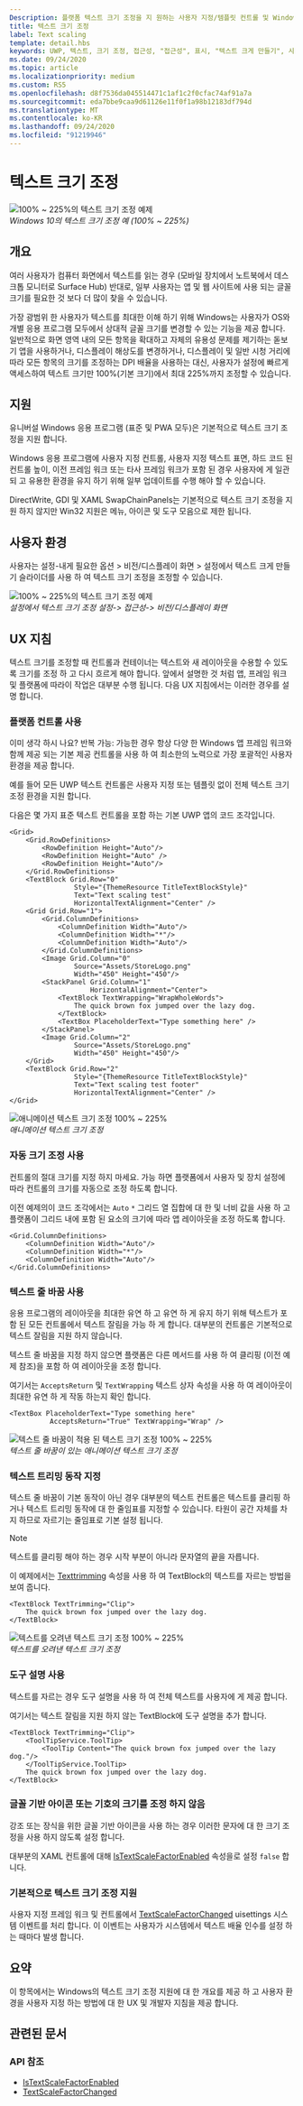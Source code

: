 ```yaml
---
Description: 플랫폼 텍스트 크기 조정을 지 원하는 사용자 지정/템플릿 컨트롤 및 Windows 앱을 빌드합니다.
title: 텍스트 크기 조정
label: Text scaling
template: detail.hbs
keywords: UWP, 텍스트, 크기 조정, 접근성, "접근성", 표시, "텍스트 크게 만들기", 사용자 조작, 입력
ms.date: 09/24/2020
ms.topic: article
ms.localizationpriority: medium
ms.custom: RS5
ms.openlocfilehash: d8f7536da045514471c1af1c2f0cfac74af91a7a
ms.sourcegitcommit: eda7bbe9caa9d61126e11f0f1a98b12183df794d
ms.translationtype: MT
ms.contentlocale: ko-KR
ms.lasthandoff: 09/24/2020
ms.locfileid: "91219946"
---
```

# <a name="text-scaling"></a>텍스트 크기 조정

![100% ~ 225%의 텍스트 크기 조정 예제](images/coretext/text-scaling-news-hero-small.png)  
*Windows 10의 텍스트 크기 조정 예 (100% ~ 225%)*

## <a name="overview"></a>개요

여러 사용자가 컴퓨터 화면에서 텍스트를 읽는 경우 (모바일 장치에서 노트북에서 데스크톱 모니터로 Surface Hub) 반대로, 일부 사용자는 앱 및 웹 사이트에 사용 되는 글꼴 크기를 필요한 것 보다 더 많이 찾을 수 있습니다.

가장 광범위 한 사용자가 텍스트를 최대한 이해 하기 위해 Windows는 사용자가 OS와 개별 응용 프로그램 모두에서 상대적 글꼴 크기를 변경할 수 있는 기능을 제공 합니다. 일반적으로 화면 영역 내의 모든 항목을 확대하고 자체의 유용성 문제를 제기하는 돋보기 앱을 사용하거나, 디스플레이 해상도를 변경하거나, 디스플레이 및 일반 시청 거리에 따라 모든 항목의 크기를 조정하는 DPI 배율을 사용하는 대신, 사용자가 설정에 빠르게 액세스하여 텍스트 크기만 100%(기본 크기)에서 최대 225%까지 조정할 수 있습니다.

## <a name="support"></a>지원

유니버설 Windows 응용 프로그램 (표준 및 PWA 모두)은 기본적으로 텍스트 크기 조정을 지원 합니다.

Windows 응용 프로그램에 사용자 지정 컨트롤, 사용자 지정 텍스트 표면, 하드 코드 된 컨트롤 높이, 이전 프레임 워크 또는 타사 프레임 워크가 포함 된 경우 사용자에 게 일관 되 고 유용한 환경을 유지 하기 위해 일부 업데이트를 수행 해야 할 수 있습니다.  

DirectWrite, GDI 및 XAML SwapChainPanels는 기본적으로 텍스트 크기 조정을 지원 하지 않지만 Win32 지원은 메뉴, 아이콘 및 도구 모음으로 제한 됩니다.  

<!-- If you want to support text scaling in your application with these frameworks, you’ll need to support the text scaling change event outlined below and provide alternative sizes for your UI and content.   -->

## <a name="user-experience"></a>사용자 환경

사용자는 설정-내게 필요한 옵션 > 비전/디스플레이 화면 > 설정에서 텍스트 크게 만들기 슬라이더를 사용 하 여 텍스트 크기 조정을 조정할 수 있습니다.

![100% ~ 225%의 텍스트 크기 조정 예제](images/coretext/text-scaling-settings-100-small.png)  
*설정에서 텍스트 크기 조정 설정-> 접근성-> 비전/디스플레이 화면*

## <a name="ux-guidance"></a>UX 지침

텍스트 크기를 조정할 때 컨트롤과 컨테이너는 텍스트와 새 레이아웃을 수용할 수 있도록 크기를 조정 하 고 다시 흐르게 해야 합니다. 앞에서 설명한 것 처럼 앱, 프레임 워크 및 플랫폼에 따라이 작업은 대부분 수행 됩니다. 다음 UX 지침에서는 이러한 경우를 설명 합니다.

### <a name="use-the-platform-controls"></a>플랫폼 컨트롤 사용

이미 생각 하시 나요? 반복 가능: 가능한 경우 항상 다양 한 Windows 앱 프레임 워크와 함께 제공 되는 기본 제공 컨트롤을 사용 하 여 최소한의 노력으로 가장 포괄적인 사용자 환경을 제공 합니다.

예를 들어 모든 UWP 텍스트 컨트롤은 사용자 지정 또는 템플릿 없이 전체 텍스트 크기 조정 환경을 지원 합니다.

다음은 몇 가지 표준 텍스트 컨트롤을 포함 하는 기본 UWP 앱의 코드 조각입니다.

``` xaml
<Grid>
    <Grid.RowDefinitions>
        <RowDefinition Height="Auto"/>
        <RowDefinition Height="Auto" />
        <RowDefinition Height="Auto"/>
    </Grid.RowDefinitions>
    <TextBlock Grid.Row="0" 
                Style="{ThemeResource TitleTextBlockStyle}"
                Text="Text scaling test" 
                HorizontalTextAlignment="Center" />
    <Grid Grid.Row="1">
        <Grid.ColumnDefinitions>
            <ColumnDefinition Width="Auto"/>
            <ColumnDefinition Width="*"/>
            <ColumnDefinition Width="Auto"/>
        </Grid.ColumnDefinitions>
        <Image Grid.Column="0" 
                Source="Assets/StoreLogo.png" 
                Width="450" Height="450"/>
        <StackPanel Grid.Column="1" 
                    HorizontalAlignment="Center">
            <TextBlock TextWrapping="WrapWholeWords">
                The quick brown fox jumped over the lazy dog.
            </TextBlock>
            <TextBox PlaceholderText="Type something here" />
        </StackPanel>
        <Image Grid.Column="2" 
                Source="Assets/StoreLogo.png" 
                Width="450" Height="450"/>
    </Grid>
    <TextBlock Grid.Row="2" 
                Style="{ThemeResource TitleTextBlockStyle}"
                Text="Text scaling test footer" 
                HorizontalTextAlignment="Center" />
</Grid>
```

![애니메이션 텍스트 크기 조정 100% ~ 225%](images/coretext/text-scaling.gif)  
*애니메이션 텍스트 크기 조정*

### <a name="use-auto-sizing"></a>자동 크기 조정 사용

컨트롤의 절대 크기를 지정 하지 마세요. 가능 하면 플랫폼에서 사용자 및 장치 설정에 따라 컨트롤의 크기를 자동으로 조정 하도록 합니다.  

이전 예제의이 코드 조각에서는 `Auto` `*` 그리드 열 집합에 대 한 및 너비 값을 사용 하 고 플랫폼이 그리드 내에 포함 된 요소의 크기에 따라 앱 레이아웃을 조정 하도록 합니다.

``` xaml
<Grid.ColumnDefinitions>
    <ColumnDefinition Width="Auto"/>
    <ColumnDefinition Width="*"/>
    <ColumnDefinition Width="Auto"/>
</Grid.ColumnDefinitions>
```

### <a name="use-text-wrapping"></a>텍스트 줄 바꿈 사용

응용 프로그램의 레이아웃을 최대한 유연 하 고 유연 하 게 유지 하기 위해 텍스트가 포함 된 모든 컨트롤에서 텍스트 잘림을 가능 하 게 합니다. 대부분의 컨트롤은 기본적으로 텍스트 잘림을 지원 하지 않습니다.

텍스트 줄 바꿈을 지정 하지 않으면 플랫폼은 다른 메서드를 사용 하 여 클리핑 (이전 예제 참조)을 포함 하 여 레이아웃을 조정 합니다.

여기서는 `AcceptsReturn` 및 `TextWrapping` 텍스트 상자 속성을 사용 하 여 레이아웃이 최대한 유연 하 게 작동 하는지 확인 합니다.

``` xaml
<TextBox PlaceholderText="Type something here" 
          AcceptsReturn="True" TextWrapping="Wrap" />
```

![텍스트 줄 바꿈이 적용 된 텍스트 크기 조정 100% ~ 225%](images/coretext/text-scaling-textwrap.gif)  
*텍스트 줄 바꿈이 있는 애니메이션 텍스트 크기 조정*

### <a name="specify-text-trimming-behavior"></a>텍스트 트리밍 동작 지정

텍스트 줄 바꿈이 기본 동작이 아닌 경우 대부분의 텍스트 컨트롤은 텍스트를 클리핑 하거나 텍스트 트리밍 동작에 대 한 줄임표를 지정할 수 있습니다. 타원이 공간 자체를 차지 하므로 자르기는 줄임표로 기본 설정 됩니다.

> [!NOTE]
> 텍스트를 클리핑 해야 하는 경우 시작 부분이 아니라 문자열의 끝을 자릅니다.

이 예제에서는 [Texttrimming](/uwp/api/windows.ui.xaml.controls.textblock.texttrimming) 속성을 사용 하 여 TextBlock의 텍스트를 자르는 방법을 보여 줍니다.

``` xaml
<TextBlock TextTrimming="Clip">
    The quick brown fox jumped over the lazy dog.
</TextBlock>
```

![텍스트를 오려낸 텍스트 크기 조정 100% ~ 225%](images/coretext/text-scaling-clipping-small.png)  
*텍스트를 오려낸 텍스트 크기 조정*

### <a name="use-a-tooltip"></a>도구 설명 사용

텍스트를 자르는 경우 도구 설명을 사용 하 여 전체 텍스트를 사용자에 게 제공 합니다.

여기서는 텍스트 잘림을 지원 하지 않는 TextBlock에 도구 설명을 추가 합니다.

``` xaml
<TextBlock TextTrimming="Clip">
    <ToolTipService.ToolTip>
        <ToolTip Content="The quick brown fox jumped over the lazy dog."/>
    </ToolTipService.ToolTip>
    The quick brown fox jumped over the lazy dog.
</TextBlock>
```

### <a name="dont-scale-font-based-icons-or-symbols"></a>글꼴 기반 아이콘 또는 기호의 크기를 조정 하지 않음

강조 또는 장식을 위한 글꼴 기반 아이콘을 사용 하는 경우 이러한 문자에 대 한 크기 조정을 사용 하지 않도록 설정 합니다.

대부분의 XAML 컨트롤에 대해 [IsTextScaleFactorEnabled](/uwp/api/windows.ui.xaml.controls.control.istextscalefactorenabled) 속성을로 설정 `false` 합니다.

### <a name="support-text-scaling-natively"></a>기본적으로 텍스트 크기 조정 지원

사용자 지정 프레임 워크 및 컨트롤에서 [TextScaleFactorChanged](/uwp/api/windows.ui.viewmanagement.uisettings.textscalefactorchanged) uisettings 시스템 이벤트를 처리 합니다. 이 이벤트는 사용자가 시스템에서 텍스트 배율 인수를 설정 하는 때마다 발생 합니다.

## <a name="summary"></a>요약

이 항목에서는 Windows의 텍스트 크기 조정 지원에 대 한 개요를 제공 하 고 사용자 환경을 사용자 지정 하는 방법에 대 한 UX 및 개발자 지침을 제공 합니다.

## <a name="related-articles"></a>관련된 문서

### <a name="api-reference"></a>API 참조

- [IsTextScaleFactorEnabled](/uwp/api/windows.ui.xaml.controls.control.istextscalefactorenabled)
- [TextScaleFactorChanged](/uwp/api/windows.ui.viewmanagement.uisettings.textscalefactorchanged)
